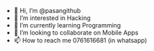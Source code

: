 - 👋 Hi, I’m @pasangithub
- 👀 I’m interested in Hacking
- 🌱 I’m currently learning Programming
- 💞️ I’m looking to collaborate on Mobile Apps
- 📫 How to reach me 0761616681 (in whatsapp)


